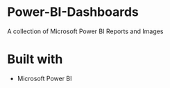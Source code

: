 # Power-BI-Dashboards

A collection of Microsoft Power BI Reports and Images

# Built with

- Microsoft Power BI 
